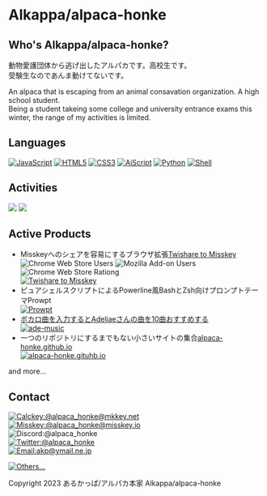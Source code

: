 # Alkappa/alpaca-honke
## Who's Alkappa/alpaca-honke?
動物愛護団体から逃げ出したアルパカです。高校生です。  
受験生なのであんま動けてないです。

An alpaca that is escaping from an animal consavation organization. A high school student.  
Being a student takeing some college and university entrance exams this winter, the range of my activities is limited.

## Languages
[![JavaScript](https://img.shields.io/badge/JavaScript-gray?style=for-the-badge&logo=javascript)](https://developer.mozilla.org/docs/Web/JavaScript) [![HTML5](https://img.shields.io/badge/HTML5-red?style=for-the-badge&logo=html5&logoColor=yellow)](https://developer.mozilla.org/docs/Web/HTML) [![CSS3](https://img.shields.io/badge/CSS3-blue?style=for-the-badge&logo=css3&logoColor=yellow)](https://developer.mozilla.org/docs/Web/CSS) [![AiScript](https://img.shields.io/badge/AiScript-7273cd?style=for-the-badge)](https://github.com/aiscript-dev/aiscript) [![Python](https://img.shields.io/badge/Python-yellow?style=for-the-badge&logo=python)](https://www.python.org/) [![Shell](https://img.shields.io/badge/shell-green?style=for-the-badge&logo=gnu-bash&logoColor=white)](https://www.gnu.org/software/bash/)

## Activities
![](https://github-readme-stats.vercel.app/api?username=alpaca-honke&theme=transparent) ![](https://github-readme-stats.vercel.app/api/top-langs/?username=alpaca-honke&layout=compact&theme=transparent)

## Active Products
- Misskeyへのシェアを容易にするブラウザ拡張[Twishare to Misskey](https://alpaca-hone.github.io/twishare-to-misskey)  
  ![Chrome Web Store Users](https://img.shields.io/chrome-web-store/users/fbaifpppndnlbbjcbjdfgbdkoibnipjb?label=users%20%28chrome%20web%20store%29&style=flat-square) ![Mozilla Add-on Users](https://img.shields.io/amo/users/twishare-to-misskey?style=flat-square&label=users%20(mozilla%20add-on)) ![Chrome Web Store Rationg](https://img.shields.io/chrome-web-store/stars/fbaifpppndnlbbjcbjdfgbdkoibnipjb?label=rating%20%28chrome%20web%20store%29&style=flat-square)  
  [![Twishare to Misskey](https://github-readme-stats.vercel.app/api/pin/?username=alpaca-honke&repo=twishare-to-misskey&theme=transparent)](https://github.com/alpaca-honke/twishare-to-misskey)  
- ピュアシェルスクリプトによるPowerline風BashとZsh向けプロンプトテーマProwpt  
  [![Prowpt](https://github-readme-stats.vercel.app/api/pin/?username=alpaca-honke&repo=prowpt&theme=transparent)](https://github.com/alpaca-honke/prowpt)  
- [ボカロ曲を入力するとAdeliaeさんの曲を10曲おすすめする](https://alpaca-honke.github.io/ade-music)  
  [![ade-music](https://github-readme-stats.vercel.app/api/pin/?username=alpaca-honke&repo=ade-music&theme=transparent)](https://github.com/alpaca-honke/ade-music)
- 一つのリポジトリにするまでもない小さいサイトの集合[alpaca-honke.github.io](https://alpaca-honke.github.io)  
  [![alpaca-honke.gituhb.io](https://github-readme-stats.vercel.app/api/pin/?username=alpaca-honke&repo=alpaca-honke.github.io&theme=transparent)](https://github.com/alpaca-honke/alpaca-honke.github.io)  

and more...

## Contact
[![Calckey:@alpaca_honke@mkkey.net](https://img.shields.io/badge/Calckey-@alpaca__honke@mkkey.net-pink?style=flat-square&logo=misskey)](https://mkkey.net/@alpaca_honke)  
[![Misskey:@alpaca_honke@misskey.io](https://img.shields.io/badge/Misskey-@alpaca__honke@misskey.io-green?style=flat-square&logo=misskey)](https://misskey.io/@alpaca_honke)  
![Discord:@alpaca_honke](https://img.shields.io/badge/Discord-@alpaca__honke-7289da?style=flat-square&logo=discord)  
[![Twitter:@alpaca_honke](https://img.shields.io/badge/Twitter-@alpaca__honke-blue?style=flat-square&logo=twitter)](https://twitter.com/alpaca_honke)  
[![Email:akp@ymail.ne.jp](https://img.shields.io/badge/Email-akp@ymail.ne.jp-orange?style=flat-square&logo=gmail)](mailto:akp@ymail.ne.jp)

[![Others...](https://img.shields.io/badge/🔗%20%20Others...-gray?style=for-the-badge)](https://alpaca-honke.github.io/#%E9%80%A3%E7%B5%A1%E5%85%88)

Copyright 2023 あるかっぱ/アルパカ本家 Alkappa/alpaca-honke
